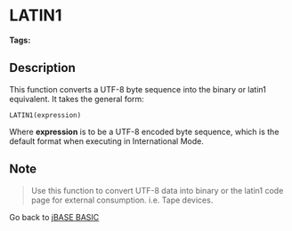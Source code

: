 # LATIN1

<PageHeader />

**Tags:**
<badge text='character set' vertical='middle' />

## Description

This function converts a UTF-8 byte sequence into the binary or latin1 equivalent. It takes the general form:

```
LATIN1(expression)
```

Where **expression** is to be a UTF-8 encoded byte sequence, which is the default format when executing in International Mode.

## Note

> Use this function to convert UTF-8 data into binary or the latin1 code page for external consumption. i.e. Tape devices.

Go back to [jBASE BASIC](./../README.md)

<PageFooter />
